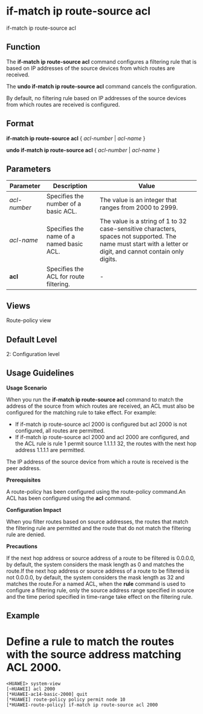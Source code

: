 if-match ip route-source acl
============================

if-match ip route-source acl

Function
--------



The **if-match ip route-source acl** command configures a filtering rule that is based on IP addresses of the source devices from which routes are received.

The **undo if-match ip route-source acl** command cancels the configuration.



By default, no filtering rule based on IP addresses of the source devices from which routes are received is configured.


Format
------

**if-match ip route-source acl** { *acl-number* | *acl-name* }

**undo if-match ip route-source acl** { *acl-number* | *acl-name* }


Parameters
----------

| Parameter | Description | Value |
| --- | --- | --- |
| *acl-number* | Specifies the number of a basic ACL. | The value is an integer that ranges from 2000 to 2999. |
| *acl-name* | Specifies the name of a named basic ACL. | The value is a string of 1 to 32 case-sensitive characters, spaces not supported. The name must start with a letter or digit, and cannot contain only digits. |
| **acl** | Specifies the ACL for route filtering. | - |



Views
-----

Route-policy view


Default Level
-------------

2: Configuration level


Usage Guidelines
----------------

**Usage Scenario**

When you run the **if-match ip route-source acl** command to match the address of the source from which routes are received, an ACL must also be configured for the matching rule to take effect. For example:

* If if-match ip route-source acl 2000 is configured but acl 2000 is not configured, all routes are permitted.
* If if-match ip route-source acl 2000 and acl 2000 are configured, and the ACL rule is rule 1 permit source 1.1.1.1 32, the routes with the next hop address 1.1.1.1 are permitted.

The IP address of the source device from which a route is received is the peer address.

**Prerequisites**



A route-policy has been configured using the route-policy command.An ACL has been configured using the **acl** command.



**Configuration Impact**



When you filter routes based on source addresses, the routes that match the filtering rule are permitted and the route that do not match the filtering rule are denied.



**Precautions**



If the next hop address or source address of a route to be filtered is 0.0.0.0, by default, the system considers the mask length as 0 and matches the route.If the next hop address or source address of a route to be filtered is not 0.0.0.0, by default, the system considers the mask length as 32 and matches the route.For a named ACL, when the **rule** command is used to configure a filtering rule, only the source address range specified in source and the time period specified in time-range take effect on the filtering rule.




Example
-------

# Define a rule to match the routes with the source address matching ACL 2000.
```
<HUAWEI> system-view
[~HUAWEI] acl 2000
[*HUAWEI-ac14-basic-2000] quit
[*HUAWEI] route-policy policy permit node 10
[*HUAWEI-route-policy] if-match ip route-source acl 2000

```